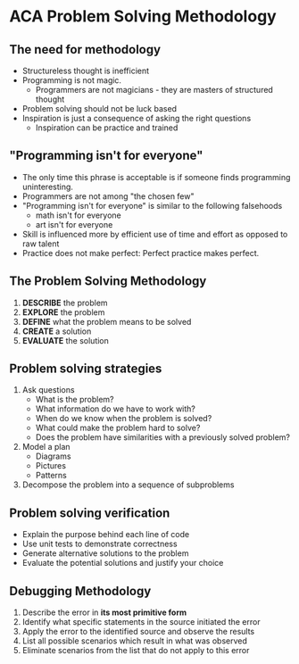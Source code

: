 ACA Problem Solving Methodology
===============================

The need for methodology
------------------------

* Structureless thought is inefficient
* Programming is not magic.
	+ Programmers are not magicians - they are masters of structured thought
* Problem solving should not be luck based
* Inspiration is just a consequence of asking the right questions
	+ Inspiration can be practice and trained
	
"Programming isn't for everyone"
--------------------------------

* The only time this phrase is acceptable is if someone finds programming uninteresting.
* Programmers are not among "the chosen few"
* "Programming isn't for everyone" is similar to the following falsehoods
	+ math isn't for everyone
	+ art isn't for everyone
* Skill is influenced more by efficient use of time and effort as opposed to raw talent
* Practice does not make perfect: Perfect practice makes perfect.

The Problem Solving Methodology
-------------------------------

1. **DESCRIBE** the problem
2. **EXPLORE** the problem
3. **DEFINE** what the problem means to be solved
4. **CREATE** a solution
5. **EVALUATE** the solution


Problem solving strategies
--------------------------

1. Ask questions
	* What is the problem?
	* What information do we have to work with?
	* When do we know when the problem is solved?
	* What could make the problem hard to solve?
	* Does the problem have similarities with a previously solved problem?
2. Model a plan
	* Diagrams
	* Pictures
	* Patterns
3. Decompose the problem into a sequence of subproblems

Problem solving verification
----------------------------

* Explain the purpose behind each line of code
* Use unit tests to demonstrate correctness
* Generate alternative solutions to the problem
* Evaluate the potential solutions and justify your choice

Debugging Methodology
---------------------

1. Describe the error in **its most primitive form**
2. Identify what specific statements in the source initiated the error
3. Apply the error to the identified source and observe the results
4. List all possible scenarios which result in what was observed
5. Eliminate scenarios from the list that do not apply to this error

